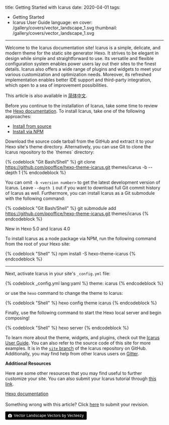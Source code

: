 title: Getting Started with Icarus
date: 2020-04-01
tags:
- Getting Started
- Icarus User Guide
language: en
cover: /gallery/covers/vector_landscape_1.svg
thumbnail: /gallery/covers/vector_landscape_1.svg
---

Welcome to the Icarus documentation site!
Icarus is a simple, delicate, and modern theme for the static site generator Hexo.
It strives to be elegant in design while simple and straightforward to use.
Its versatile and flexible configuration system enables power users lay out their sites to the finest details.
Icarus also offers a wide range of plugins and widgets to meet your various customization and optimization 
needs.
Moreover, its refreshed implementation enables better IDE support and third-party integration, which 
open to a sea of improvement possibilities.

<!-- more -->

<article class="message message-immersive is-primary">
<div class="message-body">
<i class="fas fa-globe-asia mr-2"></i>This article is also available in 
<a href="{% post_path zh-CN/Getting-Started %}">简体中文</a>.
</div>
</article>

Before you continue to the installation of Icarus, take some time to review the 
[Hexo documentation](https://hexo.io).
To install Icarus, take one of the following approaches:

<div class="tabs is-boxed my-3">
  <ul class="mx-0 my-0">
    <li class="is-active">
      <a href="#install-source">
        <span class="icon is-small"><i class="fas fa-file-code" aria-hidden="true"></i></span>
        <span>Install from source</span>
      </a>
    </li>
    <li>
      <a href="#install-npm">
        <span class="icon is-small"><i class="fas fa-cubes" aria-hidden="true"></i></span>
        <span>Install via NPM</span>
      </a>
    </li>
  </ul>
</div>
<div id="install-source" class="tab-content">
  Download the source code tarball from the GitHub and extract it to your Hexo site's theme 
  directory.
  Alternatively, you can use Git to clone the Icarus repository to the `themes` directory:

  {% codeblock "Git Bash/Shell" %}
  git clone https://github.com/ppoffice/hexo-theme-icarus.git themes/icarus -b <version number> --depth 1
  {% endcodeblock %}

  You can omit `-b <version number>` to get the latest development version of Icarus.
  Leave `--depth 1` out if you want to download full Git commit history of Icarus as well.
  Furthermore, you can install Icarus as a Git submodule with the following command:

  {% codeblock "Git Bash/Shell" %}
  git submodule add https://github.com/ppoffice/hexo-theme-icarus.git themes/icarus
  {% endcodeblock %}
</div>

<div id="install-npm" class="tab-content is-hidden">
  <span class="tag is-primary mb-3">New in Hexo 5.0 and Icarus 4.0</span>

  To install Icarus as a node package via NPM, run the following command
  from the root of your Hexo site:

  {% codeblock "Shell" %}
  npm install -S hexo-theme-icarus
  {% endcodeblock %}
</div>

<hr>

Next, activate Icarus in your site's `_config.yml` file:

{% codeblock _config.yml lang:yaml %}
theme: icarus
{% endcodeblock %}

or use the `hexo` command to change the theme to Icarus:

{% codeblock "Shell" %}
hexo config theme icarus
{% endcodeblock %}

Finally, use the following command to start the Hexo local server and begin composing!

{% codeblock "Shell" %}
hexo server
{% endcodeblock %}

To learn more about the theme, widgets, and plugins, check out the 
[Icarus User Guide](/hexo-theme-icarus/tags/Icarus-User-Guide/).
You can also refer to the source code of this site for more examples.
It is in the [`site` branch](https://github.com/ppoffice/hexo-theme-icarus/tree/site) of the Icarus repository 
on GitHub.
Additionally, you may find help from other Icarus users on [Gitter](https://gitter.im/hexo-theme-icarus/).

**Additional Resources**

Here are some other resources that you may find useful to further customize your site.
You can also submit your Icarus tutorial through [this link](https://github.com/ppoffice/hexo-theme-icarus/edit/site/source/_posts/en/Getting-Started.md).

<div class="menu-list is-size-6">
<a href="https://hexo.io/docs/index.html"><i class="fas fa-bookmark mr-2"></i> Hexo documentation</a>
</div>

<br>

<article class="message message-immersive is-warning">
<div class="message-body">
<i class="fas fa-question-circle mr-2"></i>Something wrong with this article? 
Click <a href="https://github.com/ppoffice/hexo-theme-icarus/edit/site/source/_posts/en/Getting-Started.md">here</a> 
to submit your revision.
</div>
</article>

<a style="background-color:black;color:white;text-decoration:none;padding:4px 6px;font-size:12px;line-height:1.2;display:inline-block;border-radius:3px" href="https://www.vecteezy.com/free-vector/vector-landscape" target="_blank" rel="noopener noreferrer" title="Vector Landscape Vectors by Vecteezy"><span style="display:inline-block;padding:2px 3px"><svg xmlns="http://www.w3.org/2000/svg" style="height:12px;width:auto;position:relative;vertical-align:middle;top:-1px;fill:white" viewBox="0 0 32 32"><path d="M20.8 18.1c0 2.7-2.2 4.8-4.8 4.8s-4.8-2.1-4.8-4.8c0-2.7 2.2-4.8 4.8-4.8 2.7.1 4.8 2.2 4.8 4.8zm11.2-7.4v14.9c0 2.3-1.9 4.3-4.3 4.3h-23.4c-2.4 0-4.3-1.9-4.3-4.3v-15c0-2.3 1.9-4.3 4.3-4.3h3.7l.8-2.3c.4-1.1 1.7-2 2.9-2h8.6c1.2 0 2.5.9 2.9 2l.8 2.4h3.7c2.4 0 4.3 1.9 4.3 4.3zm-8.6 7.5c0-4.1-3.3-7.5-7.5-7.5-4.1 0-7.5 3.4-7.5 7.5s3.3 7.5 7.5 7.5c4.2-.1 7.5-3.4 7.5-7.5z"></path></svg></span><span style="display:inline-block;padding:2px 3px">Vector Landscape Vectors by Vecteezy</span></a>

